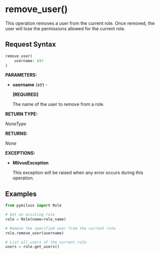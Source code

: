 
# remove_user()

This operation removes a user from the current role. Once removed, the user will lose the permissions allowed for the current role.

## Request Syntax

```python
remove_user(
    username: str
)
```

__PARAMETERS:__

- __username__ (_str_) -

    __[REQUIRED]__

    The name of the user to remove from a role.

__RETURN TYPE:__

_NoneType_

__RETURNS:__

_None_

__EXCEPTIONS:__

- __MilvusException__

    This exception will be raised when any error occurs during this operation.

## Examples

```python
from pymilvus import Role

# Get an existing role
role = Role(name=role_name)

# Remove the specified user from the current role
role.remove_user(username)

# List all users of the current role
users = role.get_users()
```

